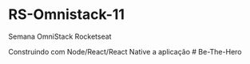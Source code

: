 # RS-Omnistack-11
Semana OmniStack Rocketseat

Construindo com Node/React/React Native a aplicação # Be-The-Hero
